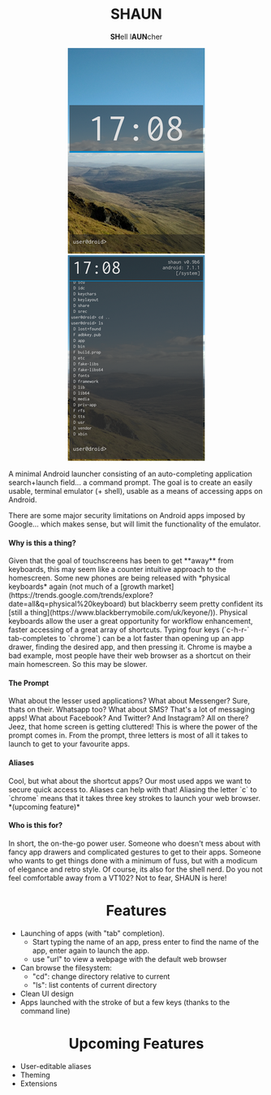 <h1 align="center">SHAUN</h1>
<p align="center"><b>SH</b>ell l<b>AUN</b>cher</p>
<p align="center">
  <img src="screenshots/hidden.png" />
  <img src="screenshots/unhidden.png" />
</p>
                                                         
A minimal Android launcher consisting of an auto-completing application search+launch field... a command prompt. The goal is to create an easily usable, terminal emulator (+ shell), usable as a means of accessing apps on Android.

There are some major security limitations on Android apps imposed by Google... which makes sense, but will limit the functionality of the emulator.

<h4>Why is this a thing?</h4>
Given that the goal of touchscreens has been to get **away** from keyboards, this may seem like a counter intuitive approach to the homescreen. Some new phones are being released with *physical keyboards* again (not much of a [growth market](https://trends.google.com/trends/explore?date=all&q=physical%20keyboard) but blackberry seem pretty confident its [still a thing](https://www.blackberrymobile.com/uk/keyone/)). Physical keyboards allow the user a great opportunity for workflow enhancement, faster accessing of a great array of shortcuts. Typing four keys (`c-h-r-<RET>` tab-completes to `chrome`) can be a lot faster than opening up an app drawer, finding the desired app, and then pressing it. Chrome is maybe a bad example, most people have their web browser as a shortcut on their main homescreen. So this may be slower. 

<h4>The Prompt</h4>
What about the lesser used applications? What about Messenger? Sure, thats on their. Whatsapp too? What about SMS? That's a lot of messaging apps! What about Facebook? And Twitter? And Instagram? All on there? Jeez, that home screen is getting cluttered! This is where the power of the prompt comes in. From the prompt, three letters is most of all it takes to launch to get to your favourite apps. 

<h4>Aliases</h4>
Cool, but what about the shortcut apps? Our most used apps we want to secure quick access to. Aliases can help with that! Aliasing the letter `c` to `chrome` means that it takes three key strokes to launch your web browser. *(upcoming feature)*

<h4>Who is this for?</h4>
In short, the on-the-go power user. Someone who doesn't mess about with fancy app drawers and complicated gestures to get to their apps. Someone who wants to get things done with a minimum of fuss, but with a modicum of elegance and retro style. Of course, its also for the shell nerd. Do you not feel comfortable away from a VT102? Not to fear, SHAUN is here!

<h1 align="center">Features</h1>

  * Launching of apps (with "tab" completion).
    * Start typing the name of an app, press enter to find the name of the app, enter again to launch the app.
    * use "url" to view a webpage with the default web browser
  * Can browse the filesystem:
    * "cd": change directory relative to current
    * "ls": list contents of current directory
  * Clean UI design
  * Apps launched with the stroke of but a few keys (thanks to the command line)
  
<h1 align="center">Upcoming Features</h1>

  * User-editable aliases
  * Theming
  * Extensions
